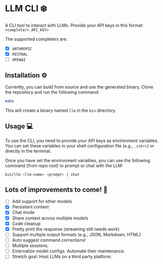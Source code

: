 # LLM CLI ❄️ 

A CLI tool to interact with LLMs. Provide your API keys in this format: `<completer>_API_KEY>`

The supported completers are:
- [x] `ANTHROPIC`
- [x] `MISTRAL`
- [ ] `OPENAI`

## Installation ⚙️

Currently, you can build from source and use the generated binary.
Clone the repository and run the following command:

```bash
make
```

This will create a binary named `llm` in the `bin` directory.

## Usage 💻

To use the CLI, you need to provide your API keys as environment variables.
You can set these variables in your shell configuration file (e.g., `.zshrc`) or directly in the terminal.

Once you have set the environment variables, you can use the following command (from repo root) to prompt or chat with the LLM:

```bash
bin/llm <llm-name> <prompt> | chat
```

## Lots of improvements to come! 🚀

- [ ] Add support for other models 
- [x] Persistent context 
- [x] Chat mode
- [x] Share context across multiple models
- [x] Code cleanup
- [x] Pretty print the response (streaming still needs work)
- [ ] Support multiple output formats (e.g., JSON, Markdown, HTML)
- [ ] Auto suggest command corrections!
- [ ] Multiple sessions. 
- [ ] Externalize model configs. Automate their maintenance.
- [ ] Stretch goal: Host LLMs on a third party platform.